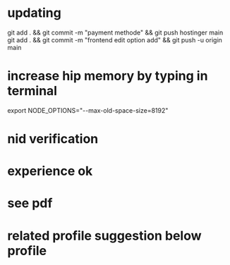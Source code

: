 # updating

git add . && git commit -m "payment methode" && git push hostinger main
git add . && git commit -m "frontend edit option add" && git push -u origin main

# increase hip memory by typing in terminal
export NODE_OPTIONS="--max-old-space-size=8192"

# nid verification 
# experience ok
# see pdf
# related profile suggestion below profile